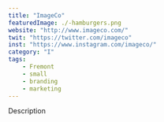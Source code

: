 ```yaml
---
title: "ImageCo"
featuredImage: ./-hamburgers.png
website: "http://www.imageco.com/"
twit: "https://twitter.com/imageco"
inst: "https://www.instagram.com/imageco/"
category: "I"
tags:
    - Fremont
    - small
    - branding
    - marketing
---
```


Description
